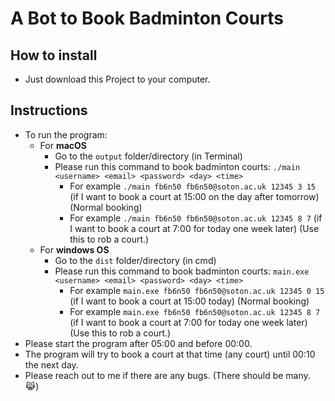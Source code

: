 # A Bot to Book Badminton Courts

## How to install

- Just download this Project to your computer.

## Instructions
- To run the program: 
  - For **macOS**
    - Go to the `output` folder/directory (in Terminal)
    - Please run this command to book badminton courts: `./main <username> <email> <password> <day> <time>`
      - For example `./main fb6n50 fb6n50@soton.ac.uk 12345 3 15` (if I want to book a court at 15:00 on the day after tomorrow) (Normal booking)
      - For example `./main fb6n50 fb6n50@soton.ac.uk 12345 8 7` (if I want to book a court at 7:00 for today one week later) (Use this to rob a court.)
  - For **windows OS**
    - Go to the `dist` folder/directory (in cmd)
    - Please run this command to book badminton courts: `main.exe <username> <email> <password> <day> <time>`
      - For example `main.exe fb6n50 fb6n50@soton.ac.uk 12345 0 15` (if I want to book a court at 15:00 today) (Normal booking)
      - For example `main.exe fb6n50 fb6n50@soton.ac.uk 12345 8 7` (if I want to book a court at 7:00 for today one week later) (Use this to rob a court.)
- Please start the program after 05:00 and before 00:00. 
- The program will try to book a court at that time (any court) until 00:10 the next day.
- Please reach out to me if there are any bugs. (There should be many. 😹)
